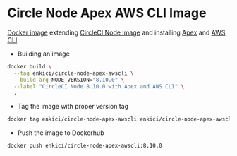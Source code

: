 # Circle Node Apex AWS CLI Image

[Docker image](https://hub.docker.com/r/enkici/circle-node-apex-awscli) extending [CircleCI Node Image](https://hub.docker.com/r/circleci/node/) and installing [Apex](http://apex.run) and [AWS CLI](https://github.com/aws/aws-cli).


- Building an image

```bash
docker build \
  --tag enkici/circle-node-apex-awscli \
  --build-arg NODE_VERSION="8.10.0" \
  --label "CircleCI Node 8.10.0 with Apex and AWS CLI" \
  .
```

- Tag the image with proper version tag

```bash
docker tag enkici/circle-node-apex-awscli enkici/circle-node-apex-awscli:8.10.0
```

- Push the image to Dockerhub

```bash
docker push enkici/circle-node-apex-awscli:8.10.0
```
